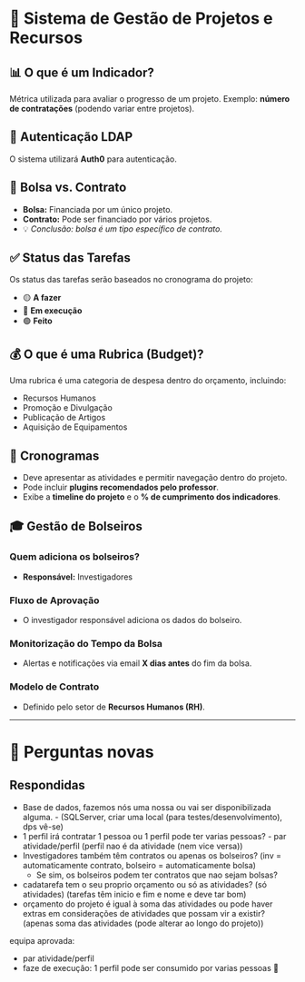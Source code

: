 ﻿# 📌 Sistema de Gestão de Projetos e Recursos

## 📊 O que é um Indicador?
Métrica utilizada para avaliar o progresso de um projeto. Exemplo: **número de contratações** (podendo variar entre projetos).

## 🔐 Autenticação LDAP
O sistema utilizará **Auth0** para autenticação.

## 📑 Bolsa vs. Contrato
- **Bolsa:** Financiada por um único projeto.
- **Contrato:** Pode ser financiado por vários projetos.
- 💡 *Conclusão: bolsa é um tipo específico de contrato.*

## ✅ Status das Tarefas
Os status das tarefas serão baseados no cronograma do projeto:
- 🟡 **A fazer**
- 🔵 **Em execução**
- 🟢 **Feito**

## 💰 O que é uma Rubrica (Budget)?
Uma rubrica é uma categoria de despesa dentro do orçamento, incluindo:
- Recursos Humanos
- Promoção e Divulgação
- Publicação de Artigos
- Aquisição de Equipamentos

## 📅 Cronogramas
- Deve apresentar as atividades e permitir navegação dentro do projeto.
- Pode incluir **plugins recomendados pelo professor**.
- Exibe a **timeline do projeto** e o **% de cumprimento dos indicadores**.

## 🎓 Gestão de Bolseiros

###  Quem adiciona os bolseiros?
- **Responsável:** Investigadores

###  Fluxo de Aprovação
- O investigador responsável adiciona os dados do bolseiro.

###  Monitorização do Tempo da Bolsa
- Alertas e notificações via email **X dias antes** do fim da bolsa.

###  Modelo de Contrato
- Definido pelo setor de **Recursos Humanos (RH)**.

---
# 📌 Perguntas novas


## Respondidas
- Base de dados, fazemos nós uma nossa ou vai ser disponibilizada alguma. - (SQLServer, criar uma local (para testes/desenvolvimento), dps vê-se)
- 1 perfil irá contratar 1 pessoa ou 1 perfil pode ter varias pessoas? - par atividade/perfil (perfil nao é da atividade (nem vice versa))
- Investigadores também têm contratos ou apenas os bolseiros? (inv = automaticamente contrato, bolseiro = automaticamente bolsa)
    - Se sim, os bolseiros podem ter contratos que nao sejam bolsas? 
- cadatarefa tem o seu proprio orçamento ou só as atividades? (só atividades) (tarefas têm inicio e fim e nome e deve tar bom)
- orçamento do projeto é igual à soma das atividades ou pode haver extras em considerações de atividades que possam vir a existir? (apenas soma das atividades (pode alterar ao longo do projeto))

equipa aprovada:
- par atividade/perfil
- faze de execução: 1 perfil pode ser consumido por varias pessoas
📌